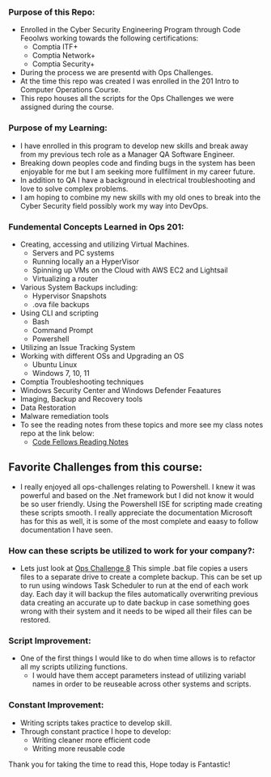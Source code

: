 ### Purpose of this Repo:
- Enrolled in the Cyber Security Engineering Program through Code Feoolws working towards the following certifications: 
    - Comptia ITF+
    - Comptia Network+
    - Comptia Security+
- During the process we are presentd with Ops Challenges.
- At the time this repo was created I was enrolled in the 201 Intro to Computer Operations Course.
- This repo houses all the scripts for the Ops Challenges we were assigned during the course.

### Purpose of my Learning:
- I have enrolled in this program to develop new skills and break away from my previous tech role as a Manager QA Software Engineer. 
- Breaking down peoples code and finding bugs in the system has been enjoyable for me but I am seeking more fullfilment in my career future. 
- In addition to QA I have a background in electrical troubleshooting and love to solve complex problems.
- I am hoping to combine my new skills with my old ones to break into the Cyber Security field possibly work my way into DevOps.

### Fundemental Concepts Learned in Ops 201:
- Creating, accessing and utilizing Virtual Machines.
    - Servers and PC systems
    - Running locally an a HyperVisor
    - Spinning up VMs on the Cloud with AWS EC2 and Lightsail
    - Virtualizing a router
- Various System Backups including:
    - Hypervisor Snapshots
    - .ova file backups
- Using CLI and scripting
    - Bash
    - Command Prompt
    - Powershell
- Utilizing an Issue Tracking System
- Working with different OSs and Upgrading an OS
    - Ubuntu Linux
    - Windows 7, 10, 11
- Comptia Troubleshooting techniques
- Windows Security Center and Windows Defender Feaatures
- Imaging, Backup and Recovery tools
- Data Restoration
- Malware remediation tools
- To see the reading notes from these topics and more see my class notes repo at the link below:
    - [Code Fellows Reading Notes](https://github.com/PrutchD/code-fellows-reading-notes/wiki)

## Favorite Challenges from this course:
- I really enjoyed all ops-challenges relating to Powershell. I knew it was powerful and based on the .Net framework but I did not know it would be so user friendly. Using the Powershell ISE for scripting made creating these scripts smooth. I really appreciate the documentation Microsoft has for this as well, it is some of the most complete and eaasy to follow documentation I have seen.

### How can these scripts be utilized to work for your company?:
- Lets just look at [Ops Challenge 8](https://github.com/PrutchD/ops-201d8-code-challenges/blob/main/ops_challenge_class_08.bat) This simple .bat file copies a users files to a separate drive to create a complete backup. This can be set up to run using windows Task Scheduler to run at the end of each work day. Each day it will backup the files automatically overwriting previous data creating an accurate up to date backup in case something goes wrong with their system and it needs to be wiped all their files can be restored.

### Script Improvement:
- One of the first things I would like to do when time allows is to refactor all my scripts utilizing functions. 
    - I would have them accept parameters instead of utilizing variabl names in order to be reuseable across other systems and scripts.

### Constant Improvement:
- Writing scripts takes practice to develop skill.
- Through constant practice I hope to develop:
    - Writing cleaner more efficient code
    - Writing more reusable code

Thank you for taking the time to read this,
Hope today is Fantastic!
